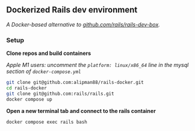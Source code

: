 ## Dockerized Rails dev environment

_A Docker-based alternative to [github.com/rails/rails-dev-box](https://github.com/rails/rails-dev-box)._

### Setup

**Clone repos and build containers**

_Apple M1 users: uncomment the `platform: linux/x86_64` line in the mysql section of `docker-compose.yml`_

```bash
git clone git@github.com:alipman88/rails-docker.git
cd rails-docker
git clone git@github.com:rails/rails.git
docker compose up
```

**Open a new terminal tab and connect to the rails container**

```bash
docker compose exec rails bash
```
